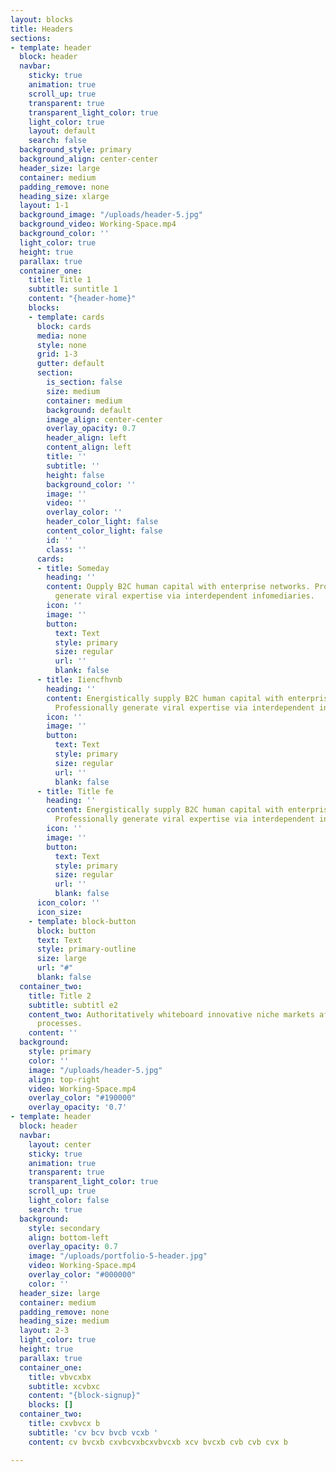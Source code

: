 ```yaml
---
layout: blocks
title: Headers
sections:
- template: header
  block: header
  navbar:
    sticky: true
    animation: true
    scroll_up: true
    transparent: true
    transparent_light_color: true
    light_color: true
    layout: default
    search: false
  background_style: primary
  background_align: center-center
  header_size: large
  container: medium
  padding_remove: none
  heading_size: xlarge
  layout: 1-1
  background_image: "/uploads/header-5.jpg"
  background_video: Working-Space.mp4
  background_color: ''
  light_color: true
  height: true
  parallax: true
  container_one:
    title: Title 1
    subtitle: suntitle 1
    content: "{header-home}"
    blocks:
    - template: cards
      block: cards
      media: none
      style: none
      grid: 1-3
      gutter: default
      section:
        is_section: false
        size: medium
        container: medium
        background: default
        image_align: center-center
        overlay_opacity: 0.7
        header_align: left
        content_align: left
        title: ''
        subtitle: ''
        height: false
        background_color: ''
        image: ''
        video: ''
        overlay_color: ''
        header_color_light: false
        content_color_light: false
        id: ''
        class: ''
      cards:
      - title: Someday
        heading: ''
        content: Oupply B2C human capital with enterprise networks. Professionally
          generate viral expertise via interdependent infomediaries.
        icon: ''
        image: ''
        button:
          text: Text
          style: primary
          size: regular
          url: ''
          blank: false
      - title: Iiencfhvnb
        heading: ''
        content: Energistically supply B2C human capital with enterprise networks.
          Professionally generate viral expertise via interdependent infomediaries.
        icon: ''
        image: ''
        button:
          text: Text
          style: primary
          size: regular
          url: ''
          blank: false
      - title: Title fe
        heading: ''
        content: Energistically supply B2C human capital with enterprise networks.
          Professionally generate viral expertise via interdependent infomediaries.
        icon: ''
        image: ''
        button:
          text: Text
          style: primary
          size: regular
          url: ''
          blank: false
      icon_color: ''
      icon_size: 
    - template: block-button
      block: button
      text: Text
      style: primary-outline
      size: large
      url: "#"
      blank: false
  container_two:
    title: Title 2
    subtitle: subtitl e2
    content_two: Authoritatively whiteboard innovative niche markets after effective
      processes.
    content: ''
  background:
    style: primary
    color: ''
    image: "/uploads/header-5.jpg"
    align: top-right
    video: Working-Space.mp4
    overlay_color: "#190000"
    overlay_opacity: '0.7'
- template: header
  block: header
  navbar:
    layout: center
    sticky: true
    animation: true
    transparent: true
    transparent_light_color: true
    scroll_up: true
    light_color: false
    search: true
  background:
    style: secondary
    align: bottom-left
    overlay_opacity: 0.7
    image: "/uploads/portfolio-5-header.jpg"
    video: Working-Space.mp4
    overlay_color: "#000000"
    color: ''
  header_size: large
  container: medium
  padding_remove: none
  heading_size: medium
  layout: 2-3
  light_color: true
  height: true
  parallax: true
  container_one:
    title: vbvcxbx
    subtitle: xcvbxc
    content: "{block-signup}"
    blocks: []
  container_two:
    title: cxvbvcx b
    subtitle: 'cv bcv bvcb vcxb '
    content: cv bvcxb cxvbcvxbcxvbvcxb xcv bvcxb cvb cvb cvx b

---
```

